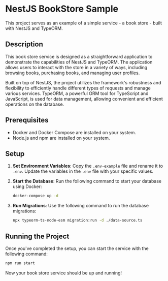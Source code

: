 # NestJS BookStore Sample

This project serves as an example of a simple service - a book store - built with NestJS and TypeORM.

## Description

This book store service is designed as a straightforward application to demonstrate the capabilities of NestJS and TypeORM. The application allows users to interact with the store in a variety of ways, including browsing books, purchasing books, and managing user profiles.

Built on top of NestJS, the project utilizes the framework's robustness and flexibility to efficiently handle different types of requests and manage various services. TypeORM, a powerful ORM tool for TypeScript and JavaScript, is used for data management, allowing convenient and efficient operations on the database.

## Prerequisites

- Docker and Docker Compose are installed on your system.
- Node.js and npm are installed on your system.

## Setup

1. **Set Environment Variables**: Copy the `.env-example` file and rename it to `.env`. Update the variables in the `.env` file with your specific values.

2. **Start the Database**: Run the following command to start your database using Docker:

    ```bash
    docker-compose up -d
    ```

3. **Run Migrations**: Use the following command to run the database migrations:

    ```bash
    npx typeorm-ts-node-esm migration:run -d ./data-source.ts
    ```

## Running the Project

Once you've completed the setup, you can start the service with the following command:

```bash
npm run start
```

Now your book store service should be up and running!